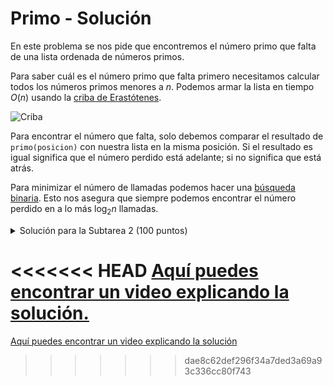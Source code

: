 # Primo - Solución

En este problema se nos pide que encontremos el número primo que falta de una lista ordenada de números primos.

Para saber cuál es el número primo que falta primero necesitamos calcular todos los números primos menores a $n$.
Podemos armar la lista en tiempo $O(n)$ usando la [criba de Erastótenes](https://es.wikipedia.org/wiki/Criba_de_Erat%C3%B3stenes).

![Criba](criba.gif)

Para encontrar el número que falta, solo debemos comparar el resultado de `primo(posicion)` con nuestra lista en la misma posición. Si el resultado es igual significa que el número perdido está adelante; si no significa que está atrás.

Para minimizar el número de llamadas podemos hacer una [búsqueda binaria](https://es.wikipedia.org/wiki/B%C3%BAsqueda_binaria). Esto nos asegura que siempre podemos encontrar el número perdido en a lo más $\log_{2} n$ llamadas.

<details><summary>Solución para la Subtarea 2 (100 puntos)</summary>

{{solution.cpp}}

</details>

<<<<<<< HEAD
[Aquí puedes encontrar un video explicando la solución.](https://www.youtube.com/watch?v=y2zK_tt8VSY)
=======
[Aquí puedes encontrar un video explicando la solución](https://www.youtube.com/watch?v=y2zK_tt8VSY)
>>>>>>> dae8c62def296f34a7ded3a69a93c336cc80f743
